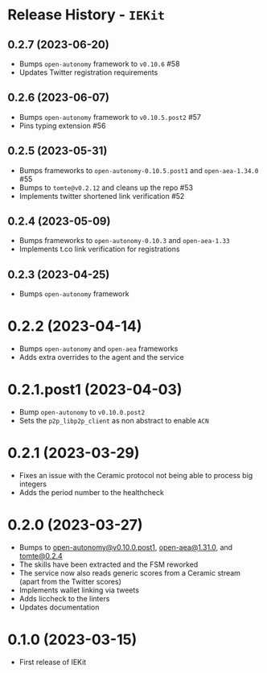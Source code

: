# Release History - `IEKit`

## 0.2.7 (2023-06-20)

- Bumps `open-autonomy` framework to `v0.10.6` #58
- Updates Twitter registration requirements

## 0.2.6 (2023-06-07)

- Bumps `open-autonomy` framework to `v0.10.5.post2` #57
- Pins typing extension #56

## 0.2.5 (2023-05-31)

- Bumps frameworks to `open-autonomy-0.10.5.post1` and `open-aea-1.34.0` #55
- Bumps to `tomte@v0.2.12` and cleans up the repo #53
- Implements twitter shortened link verification #52

## 0.2.4 (2023-05-09)

- Bumps frameworks to `open-autonomy-0.10.3` and `open-aea-1.33`
- Implements t.co link verification for registrations

## 0.2.3 (2023-04-25)

- Bumps `open-autonomy` framework

# 0.2.2 (2023-04-14)

- Bumps `open-autonomy` and `open-aea` frameworks
- Adds extra overrides to the agent and the service

# 0.2.1.post1 (2023-04-03)

- Bump `open-autonomy` to `v0.10.0.post2`
- Sets the `p2p_libp2p_client` as non abstract to enable `ACN`

# 0.2.1 (2023-03-29)

- Fixes an issue with the Ceramic protocol not being able to process big integers
- Adds the period number to the healthcheck

# 0.2.0 (2023-03-27)

- Bumps to open-autonomy@v0.10.0.post1, open-aea@1.31.0, and tomte@0.2.4
- The skills have been extracted and the FSM reworked
- The service now also reads generic scores from a Ceramic stream (apart from the Twitter scores)
- Implements wallet linking via tweets
- Adds liccheck to the linters
- Updates documentation

# 0.1.0 (2023-03-15)

- First release of IEKit
